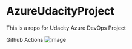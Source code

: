 # AzureUdacityProject
This is a repo for Udacity Azure DevOps Project

Github Actions
![image](https://user-images.githubusercontent.com/86247520/126873822-4603fcf9-a08c-4946-b102-5e810c450f47.png)
